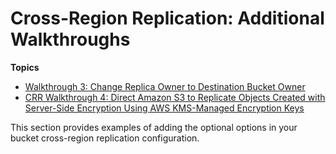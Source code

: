 # Cross\-Region Replication: Additional Walkthroughs<a name="crr-addtional-walkthroughs"></a>

**Topics**
+ [Walkthrough 3: Change Replica Owner to Destination Bucket Owner](crr-walkthrough-3.md)
+ [CRR Walkthrough 4: Direct Amazon S3 to Replicate Objects Created with Server\-Side Encryption Using AWS KMS\-Managed Encryption Keys](crr-walkthrough-4.md)

This section provides examples of adding the optional options in your bucket cross\-region replication configuration\.